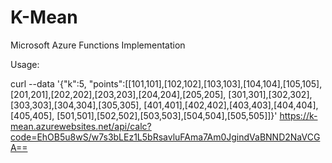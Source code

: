 K-Mean
=========
 
Microsoft Azure Functions Implementation

Usage:



curl --data '{"k":5,
            "points":[[101,101],[102,102],[103,103],[104,104],[105,105],
                      [201,201],[202,202],[203,203],[204,204],[205,205],
                      [301,301],[302,302],[303,303],[304,304],[305,305],
                      [401,401],[402,402],[403,403],[404,404],[405,405],
                      [501,501],[502,502],[503,503],[504,504],[505,505]]}' https://k-mean.azurewebsites.net/api/calc?code=EhOB5u8wS/w7s3bLEz1L5bRsavluFAma7Am0JgindVaBNND2NaVCGA==





